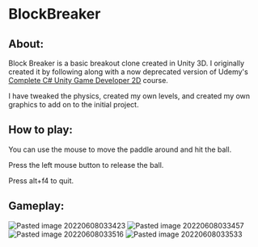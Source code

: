 # BlockBreaker
## About:
Block Breaker is a basic breakout clone created in Unity 3D. I originally created it by following along with a now deprecated version of Udemy's [Complete C# Unity Game Developer 2D](https://www.udemy.com/course/unitycourse/) course.

I have tweaked the physics, created my own levels, and created my own graphics to add on to the initial project. 

## How to play:
You can use the mouse to move the paddle around and hit the ball. 

Press the left mouse button to release the ball.

Press alt+f4 to quit.

## Gameplay:
![Pasted image 20220608033423](https://user-images.githubusercontent.com/40770861/172589649-83ffcdc5-bcfc-4688-ae4f-5c77b231b0b3.png)
![Pasted image 20220608033457](https://user-images.githubusercontent.com/40770861/172589668-54adbe18-fa53-4d0f-845e-c0826cfa56ba.png)
![Pasted image 20220608033516](https://user-images.githubusercontent.com/40770861/172589680-fb691dce-e778-42d2-b077-d6b3bb5af43f.png)
![Pasted image 20220608033533](https://user-images.githubusercontent.com/40770861/172589688-84b45070-a52c-407c-a3f6-15c61547539f.png)
